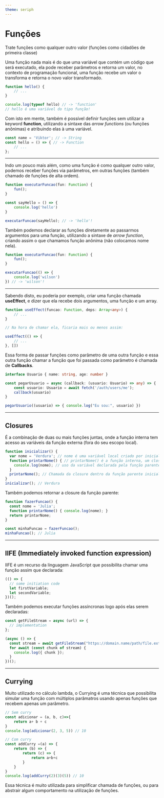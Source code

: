 ```yaml
---
theme: seriph
---
```


# Funções

Trate funções como qualquer outro valor (funções como cidadões de primeira classe)

Uma função nada mais é do que uma variável que contém um código que será executado, ela pode receber parâmetros e retorna um valor, no contexto de programação funcional, uma função recebe um valor o transforma e retorna o novo valor transformado.

```ts
function hello() {
    // ...
}

console.log(typeof hello) // -> 'function' 
// hello é uma variável do tipo função!
```

Com isto em mente, também é possível definir funções sem utilizar a keyword **function**,
utilizando a sintaxe das *arrow functions* (ou funções anônimas) e atribuindo elas à uma variável.

```ts
const name = 'Viktor'; // -> String 
const hello = () => { // -> Function
    // ... 
};
```

---

Indo um pouco mais além, como uma função é como qualquer outro valor, podemos receber funções via parâmetros, em outras funções (também chamado de funções de alta ordem).

```ts
function executarFuncao(fun: Function) {
    fun();
}

const sayHello = () => {
    console.log('hello')
}

executarFuncao(sayHello); // -> 'hello'!
```

Também podemos declarar as funções diretamente ao passarmos argumentos para uma função, utilizando a sintaxe de *arrow function*,
criando assim o que chamamos função anônima (não colocamos nome nela).

```ts
function executarFuncao(fun: Function) {
    fun();
}

executarFuncao(() => {
    console.log('wilson')
}) // -> 'wilson'!
```

---

Sabendo disto, eu poderia por exemplo, criar uma função chamada **useEffect**, e dizer que ela recebe dois argumentos, uma função e um array.

```ts
function useEffect(funcao: Function, deps: Array<any>) {
    // ...
}

// Na hora de chamar ela, ficaria mais ou menos assim:

useEffect(() => {
    // ...
}, [])
```

Essa forma de passar funções como parâmetro de uma outra função e essa outra função chamar a função que foi passada como parâmetro é chamada de **Callbacks**.

```ts
interface Usuario { name: string, age: number }

const pegarUsuario = async (callback: (usuario: Usuario) => any) => {
    const usuario: Usuario = await fetch('/auth/users/me');
    callback(usuario)
}

pegarUsuario((usuario) => { console.log("Eu sou:", usuario) })
```

---

## Closures

É a combinação de duas ou mais funções juntas, onde a função interna tem acesso as variáveis da função externa (fora do seu escopo local).

```ts
function inicializar() {
  var nome = 'Verdura'; // nome é uma variável local criado por inicializar.
  function printarNome() { // printarNome() é a função interna, um closure.
    console.log(nome); // uso da variável declarada pela função parente
  }
  printarNome(); // Chamada da closure dentro da função parente inicializar
}
inicializar(); // Verdura

```
Também podemos retornar a closure da função parente:

```ts
function fazerFuncao() {
  const nome = 'Julia';
  function printarNome() { console.log(nome); }
  return printarNome;
}

const minhaFuncao = fazerFuncao();
minhaFuncao(); // Julia

```

---

## IIFE (Immediately invoked function expression)

IIFE é um recurso da linguagem JavaScript que possibilita chamar uma função assim que declarada:

```ts
(() => {
  // some initiation code
  let firstVariable;
  let secondVariable;
})();
```

Também podemos executar funções assíncronas logo após elas serem declaradas:

```ts
const getFileStream = async (url) => {
  // implementation
};

(async () => {
  const stream = await getFileStream("https://domain.name/path/file.ext");
  for await (const chunk of stream) {
    console.log({ chunk });
  }
})();

```

---

## Currying

Muito utilizado no cálculo lambda, o Currying é uma técnica que possibilita simular uma função com múltiplos parâmatros usando apenas funções que recebem apenas um parâmetro.

```ts
// Sem curry
const adicionar = (a, b, c)=>{
    return a+ b + c
}
console.log(adicionar(2, 3, 5)) // 10

// Com curry
const addCurry =(a) => {
    return (b) => {
        return (c) => {
            return a+b+c
        }
    }
}
console.log(addCurry(2)(3)(5)) // 10
```

Essa técnica é muito utilizada para simplificar chamada de funções, ou para abstrair algum comportamento na utilização de funções.